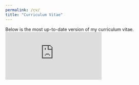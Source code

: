```yaml
---
permalink: /cv/
title: "Curriculum Vitae"
---
```

Below is the most up-to-date version of my curriculum vitae.
<embed src="https://jacobgorneau.github.io/assets/pdfs/JA_Gorneau_Full_CV.pdf" type="application/pdf"/>
